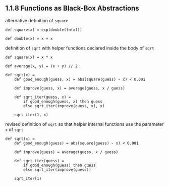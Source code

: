 1.1.8   Functions as Black-Box Abstractions
-------------------------------------------

alternative definition of `square`

    def square(x) = exp(double(ln(x)))
    
    def double(x) = x + x

definition of `sqrt` with helper functions declared inside the body of `sqrt`

    def square(x) = x * x

    def average(x, y) = (x + y) // 2

    def sqrt(x) =
        def good_enough(guess, x) = abs(square(guess) - x) < 0.001

        def improve(guess, x) = average(guess, x / guess)

        def sqrt_iter(guess, x) =
            if good_enough(guess, x) then guess
            else sqrt_iter(improve(guess, x), x)

        sqrt_iter(1, x)

revised definition of `sqrt` so that helper internal functions use the parameter `x` of `sqrt`

    def sqrt(x) =
        def good_enough(guess) = abs(square(guess) - x) < 0.001
    
        def improve(guess) = average(guess, x / guess)
    
        def sqrt_iter(guess) =
            if good_enough(guess) then guess
            else sqrt_iter(improve(guess))
    
        sqrt_iter(1)
